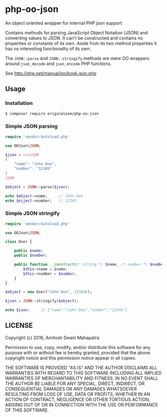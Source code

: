 # php-oo-json
An object oriented wrapper for internal PHP json support

Contains methods for parsing JavaScript Object Notation (JSON)
and converting values to JSON. It can't be constructed and contains
no properties or constants of its own. Aside from its two method properties
it has no interesting functionality of its own.

The `JSON::parse` and `JSON::stringify` methods are mere OO wrappers around
`json_decode` and `json_encode` PHP functions.

See http://php.net/manual/en/book.json.php

## Usage

### Installation

````bash
$ composer require originalasm/php-oo-json
````

### Simple JSON parsing
````php
require 'vendor/autoload.php'

use OOJson\JSON;

$json = <<<JSON
{
    "name": "John Doe",
    "number": "12345"
}
JSON

$object = JSON::parse($json);

echo $object->name;     // John Doe
echo $ojject->number;   // 12345
````

### Simple JSON stringify
````php
require 'vendor/autoload.php'

use OOJson\JSON;

class User {

    public $name;
    public $number;

    public function __construct(/* string */ $name, /* number */ $number) {
        $this->name = $name;
        $this->number = $number;
    }
}

$object = new User("John Doe", 123456);

$json = JSON::stringify($object);

echo $json;     // {"name":"John Doe","number":"12345"}
````
## LICENSE

Copyright (c) 2016, Amitosh Swain Mahapatra

Permission to use, copy, modify, and/or distribute this software for any
purpose with or without fee is hereby granted, provided that the above
copyright notice and this permission notice appear in all copies.

THE SOFTWARE IS PROVIDED "AS IS" AND THE AUTHOR DISCLAIMS ALL WARRANTIES
WITH REGARD TO THIS SOFTWARE INCLUDING ALL IMPLIED WARRANTIES OF
MERCHANTABILITY AND FITNESS. IN NO EVENT SHALL THE AUTHOR BE LIABLE FOR
ANY SPECIAL, DIRECT, INDIRECT, OR CONSEQUENTIAL DAMAGES OR ANY DAMAGES
WHATSOEVER RESULTING FROM LOSS OF USE, DATA OR PROFITS, WHETHER IN AN
ACTION OF CONTRACT, NEGLIGENCE OR OTHER TORTIOUS ACTION, ARISING OUT OF
OR IN CONNECTION WITH THE USE OR PERFORMANCE OF THIS SOFTWARE.
